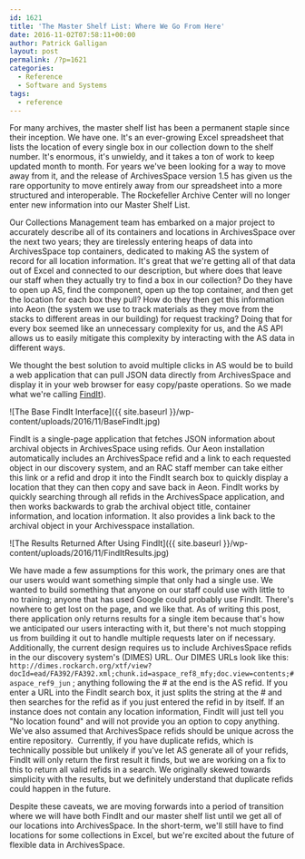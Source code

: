 ```yaml
---
id: 1621
title: 'The Master Shelf List: Where We Go From Here'
date: 2016-11-02T07:58:11+00:00
author: Patrick Galligan
layout: post
permalink: /?p=1621
categories:
  - Reference
  - Software and Systems
tags:
  - reference
---
```

For many archives, the master shelf list has been a permanent staple since their inception. We have one. It's an ever-growing Excel spreadsheet that lists the location of every single box in our collection down to the shelf number. It's enormous, it's unwieldy, and it takes a ton of work to keep updated month to month. For years we've been looking for a way to move away from it, and the release of ArchivesSpace version 1.5 has given us the rare opportunity to move entirely away from our spreadsheet into a more structured and interoperable. The Rockefeller Archive Center will no longer enter new information into our Master Shelf List.<!--more-->

Our Collections Management team has embarked on a major project to accurately describe all of its containers and locations in ArchivesSpace over the next two years; they are tirelessly entering heaps of data into ArchivesSpace top containers, dedicated to making AS the system of record for all location information. It's great that we're getting all of that data out of Excel and connected to our description, but where does that leave our staff when they actually try to find a box in our collection? Do they have to open up AS, find the component, open up the top container, and then get the location for each box they pull? How do they then get this information into Aeon (the system we use to track materials as they move from the stacks to different areas in our building) for request tracking? Doing that for every box seemed like an unnecessary complexity for us, and the AS API allows us to easily mitigate this complexity by interacting with the AS data in different ways.

We thought the best solution to avoid multiple clicks in AS would be to build a web application that can pull JSON data directly from ArchivesSpace and display it in your web browser for easy copy/paste operations. So we made what we're calling [FindIt](https://github.com/RockefellerArchiveCenter/find-it)).

![The Base FindIt Interface]({{ site.baseurl }}/wp-content/uploads/2016/11/BaseFindIt.jpg)

FindIt is a single-page application that fetches JSON information about archival objects in ArchivesSpace using refids. Our Aeon installation automatically includes an ArchivesSpace refid and a link to each requested object in our discovery system, and an RAC staff member can take either this link or a refid and drop it into the FindIt search box to quickly display a location that they can then copy and save back in Aeon. FindIt works by quickly searching through all refids in the ArchivesSpace application, and then works backwards to grab the archival object title, container information, and location information. It also provides a link back to the archival object in your Archivesspace installation.

![The Results Returned After Using FindIt]({{ site.baseurl }}/wp-content/uploads/2016/11/FindItResults.jpg)

We have made a few assumptions for this work, the primary ones are that our users would want something simple that only had a single use. We wanted to build something that anyone on our staff could use with little to no training; anyone that has used Google could probably use FindIt. There's nowhere to get lost on the page, and we like that. As of writing this post, there application only returns results for a single item because that's how we anticipated our users interacting with it, but there's not much stopping us from building it out to handle multiple requests later on if necessary. Additionally, the current design requires us to include ArchivesSpace refids in the our discovery system's (DIMES) URL. Our DIMES URLs look like this: `http://dimes.rockarch.org/xtf/view?docId=ead/FA392/FA392.xml;chunk.id=aspace_ref8_mfy;doc.view=contents;#aspace_ref9_jun` ; anything following the # at the end is the AS refid. If you enter a URL into the FindIt search box, it just splits the string at the # and then searches for the refid as if you just entered the refid in by itself. If an instance does not contain any location information, FindIt will just tell you "No location found" and will not provide you an option to copy anything. We've also assumed that ArchivesSpace refids should be unique across the entire repository.  Currently, if you have duplicate refids, which is technically possible but unlikely if you've let AS generate all of your refids, FindIt will only return the first result it finds, but we are working on a fix to this to return all valid refids in a search. We originally skewed towards simplicity with the results, but we definitely understand that duplicate refids could happen in the future.

Despite these caveats, we are moving forwards into a period of transition where we will have both FindIt and our master shelf list until we get all of our locations into ArchivesSpace. In the short-term, we'll still have to find locations for some collections in Excel, but we're excited about the future of flexible data in ArchivesSpace.
